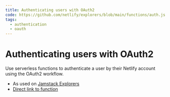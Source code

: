 ```yaml
---
title: Authenticating users with OAuth2
code: https://github.com/netlify/explorers/blob/main/functions/auth.js
tags: 
  - authentication
  - oauth
---
```


# Authenticating users with OAuth2

Use serverless functions to authenticate a user by their Netlify account using the OAuth2 workflow.

- As used on [Jamstack Explorers](https://explorers.netlify.com)
- [Direct link to function](https://github.com/netlify/explorers/blob/main/functions/auth.js)